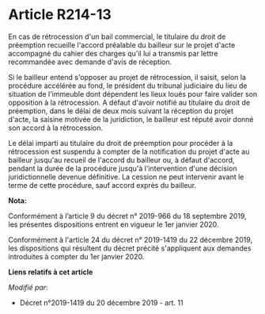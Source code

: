 # Article R214-13

En cas de rétrocession d'un bail commercial, le titulaire du droit de préemption recueille l'accord préalable du bailleur sur
le projet d'acte accompagné du cahier des charges qu'il lui a transmis par lettre recommandée avec demande d'avis de
réception.

Si le bailleur entend s'opposer au projet de rétrocession, il saisit, selon la procédure accélérée au fond, le président du
tribunal judiciaire du lieu de situation de l'immeuble dont dépendent les lieux loués pour faire valider son opposition à la
rétrocession. A défaut d'avoir notifié au titulaire du droit de préemption, dans le délai de deux mois suivant la réception
du projet d'acte, la saisine motivée de la juridiction, le bailleur est réputé avoir donné son accord à la rétrocession.

Le délai imparti au titulaire du droit de préemption pour procéder à la rétrocession est suspendu à compter de la
notification du projet d'acte au bailleur jusqu'au recueil de l'accord du bailleur ou, à défaut d'accord, pendant la durée de
la procédure jusqu'à l'intervention d'une décision juridictionnelle devenue définitive. La cession ne peut intervenir avant
le terme de cette procédure, sauf accord exprès du bailleur.

**Nota:**

Conformément à l’article 9 du décret n° 2019-966 du 18 septembre 2019, les présentes dispositions entrent en vigueur le 1er
janvier 2020.

Conformément à l'article 24 du décret n° 2019-1419 du 22 décembre 2019, les dispositions qui résultent du décret précité
s'appliquent aux demandes introduites à compter du 1er janvier 2020.

**Liens relatifs à cet article**

_Modifié par_:

  - Décret n°2019-1419 du 20 décembre 2019 - art. 11
